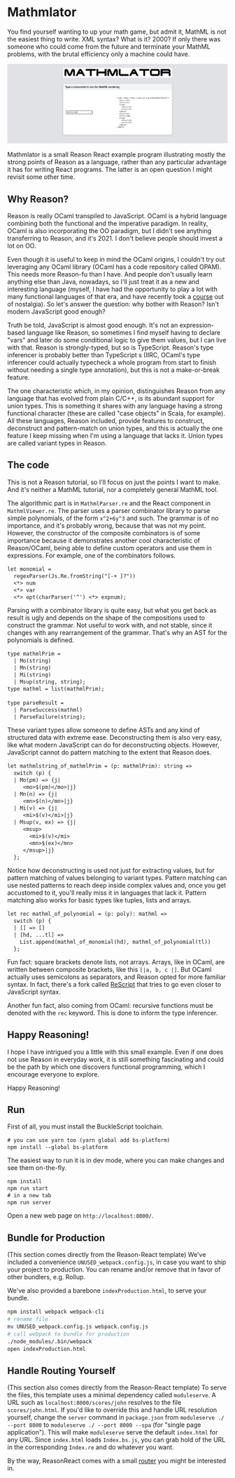 # Mathmlator
You find yourself wanting to up your math game, but admit it, MathML is not the easiest 
thing to write. XML syntax? What is it? 2000? If only there was someone who could come
from the future and terminate your MathML problems, with the brutal efficiency only a
machine could have.

![MathMLator][screenshot]

Mathmlator is a small Reason React example program illustrating mostly the strong points
of Reason as a language, rather than any particular advantage it has for writing React
programs. The latter is an open question I might revisit some other time.

## Why Reason?
Reason is really OCaml transpiled to JavaScript. OCaml is a hybrid language combining 
both the functional and the imperative paradigm. In reality, OCaml is also incorporating
the OO paradigm, but I didn't see anything transferring to Reason, and it's 2021. I don't
believe people should invest a lot on OO.

Even though it is useful to keep in mind the OCaml origins, I couldn't try out 
leveraging any OCaml library (OCaml has a code repository called OPAM).
This needs more Reason-fu than I have. And people don't 
usually learn anything else than Java, nowadays, so I'll just treat it as a new and 
interesting language (myself, I have had the opportunity to play a lot with many
functional languages of that era, and have recently took a [course][ocaml course] 
out of nostalgia). So let's answer the question: why bother with Reason? Isn't modern
JavaScript good enough?

Truth be told, JavaScript is almost good enough. It's not an expression-based language like
Reason, so sometimes I find myself having to declare "vars" and later do some
conditional logic to give them values, but I can live with that. Reason is strongly-typed,
but so is TypeScript. Reason's type inferencer is probably better than TypeScript
s (IIRC, OCaml's type inferencer could actually typecheck a whole program from start to
finish without needing a single type annotation), but this is not a make-or-break feature.

The one characteristic which, in my opinion, distinguishes Reason from any language 
that has evolved from plain C/C++, is its abundant support for union types. This is 
something it shares with any language having a strong functional character (these are 
called "case objects" in Scala, for example). All these languages, Reason included,
provide features to construct, deconstruct and pattern-match on union types, and
this is actually the one feature I keep missing when I'm using a language that
lacks it. Union types are called variant types in Reason.

## The code
This is not a Reason tutorial, so I'll focus on just the points I want to make. And 
it's neither a MathML tutorial, nor a completely general MathML tool.

The algorithmic part is in `MathmlParser.re` and the React component in `MathmlViewer.re`.
The parser uses a parser combinator library to parse simple polynomials, of the form
`x^2+6y^3` and such. The grammar is of no importance, and it's probably wrong, because 
that was not my point. However, the constructor of the composite combinators is of some
importance because it demonstrates another cool characteristic of Reason/OCaml, being
able to define custom operators and use them in expressions. For example, one of the
combinators follows.

```reason
let monomial =
  regexParser(Js.Re.fromString("[-+ ]?"))
  <*> num
  <*> var
  <*> opt(charParser('^') <*> expnum);
```
Parsing with a combinator library is quite easy, but what you get back as result is ugly
and depends on the shape of the compositions used to construct the grammar. Not useful to
work with, and not stable, since it changes with any rearrangement of the grammar.
That's why an AST for the polynomials is defined.

```reason
type mathmlPrim =
  | Mo(string)
  | Mn(string)
  | Mi(string)
  | Msup(string, string);
type mathml = list(mathmlPrim);

type parseResult =
  | ParseSuccess(mathml)
  | ParseFailure(string);
```
These variant types allow someone to define ASTs and any kind of structured data with 
extreme ease. Deconstructing them is also very easy, like what modern JavaScript can do
for deconstructing objects. However, JavaScript cannot do pattern matching to the extent 
that Reason does.

```reason
let mathmlstring_of_mathmlPrim = (p: mathmlPrim): string =>
  switch (p) {
  | Mo(pm) => {j|
     <mo>$(pm)</mo>|j}
  | Mn(n) => {j|
     <mn>$(n)</mn>|j}
  | Mi(v) => {j|
     <mi>$(v)</mi>|j}
  | Msup(v, ex) => {j|
     <msup>
       <mi>$(v)</mi>
       <mn>$(ex)</mn>
     </msup>|j}
  };
```
Notice how deconstructing is used not just for extracting values, but for pattern matching
of values belonging to variant types. Pattern matching can use nested patterns to reach 
deep inside complex values and, once you get accustomed to it, you'll really miss it in
languages that lack it. Pattern matching also works for basic types like tuples,
lists and arrays.

```reason
let rec mathml_of_polynomial = (p: poly): mathml =>
  switch (p) {
  | [] => []
  | [hd, ...tl] =>
    List.append(mathml_of_monomial(hd), mathml_of_polynomial(tl))
  };
```
Fun fact: square brackets denote lists, not arrays. Arrays, like in OCaml, are written 
between composite brackets, like this `[|a, b, c |]`. But OCaml actually uses semicolons
as separators, and Reason opted for more familiar syntax. In fact, there's a fork called
[ReScript][rescript] that tries to go even closer to JavaScript syntax.

Another fun fact, also coming from OCaml: recursive functions must be denoted with the 
`rec` keyword. This is done to inform the type inferencer.

## Happy Reasoning!
I hope I have intrigued you a little with this small example. Even if one does not use
Reason in everyday work, it is still something fascinating and could be the path by
which one discovers functional programming, which I encourage everyone to explore.

Happy Reasoning!

## Run

First of all, you must install the BuckleScript toolchain.

```shell
# you can use yarn too (yarn global add bs-platform)
npm install --global bs-platform
```

The easiest way to run it is in dev mode, where you can make changes and see them on-the-fly.
```shell
npm install
npm run start
# in a new tab
npm run server
```

Open a new web page on `http://localhost:8000/`.

## Bundle for Production
(This section comes directly from the Reason-React template)
We've included a convenience `UNUSED_webpack.config.js`, in case you want to ship your project to production. You can rename and/or remove that in favor of other bundlers, e.g. Rollup.

We've also provided a barebone `indexProduction.html`, to serve your bundle.

```sh
npm install webpack webpack-cli
# rename file
mv UNUSED_webpack.config.js webpack.config.js
# call webpack to bundle for production
./node_modules/.bin/webpack
open indexProduction.html
```

## Handle Routing Yourself
(This section also comes directly from the Reason-React template)
To serve the files, this template uses a minimal dependency called `moduleserve`. A URL such as `localhost:8000/scores/john` resolves to the file `scores/john.html`. If you'd like to override this and handle URL resolution yourself, change the `server` command in `package.json` from `moduleserve ./ --port 8000` to `moduleserve ./ --port 8000 --spa` (for "single page application"). This will make `moduleserve` serve the default `index.html` for any URL. Since `index.html` loads `Index.bs.js`, you can grab hold of the URL in the corresponding `Index.re` and do whatever you want.

By the way, ReasonReact comes with a small [router](https://reasonml.github.io/reason-react/docs/en/router) you might be interested in.

[screenshot]: ./screenshot.jpg
[ocaml course]: https://www.fun-mooc.fr/courses/course-v1:parisdiderot+56002+session04/about
[rescript]: https://rescript-lang.org/
